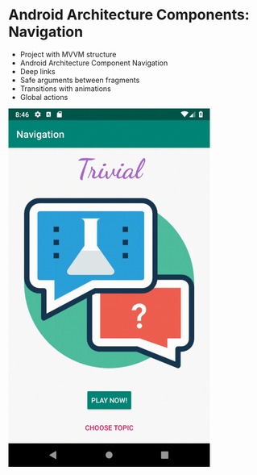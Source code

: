 # Android Architecture Components: Navigation

- Project with MVVM structure
- Android Architecture Component Navigation
- Deep links
- Safe arguments between fragments
- Transitions with animations
- Global actions

<img src="screen-record.gif" width=400 />
